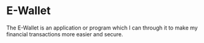 # E-Wallet
The E-Wallet is an application or program which I can through it to make my financial transactions more easier and secure. 
